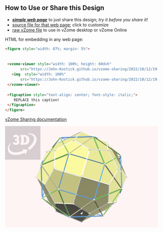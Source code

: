 
## How to Use or Share this Design

 - [***simple web page***](<https://John-Kostick.github.io/vzome-sharing/2022/10/12/19-01-52-Pentagonal-Icositetrahedron-R/>) to just share this design; *try it before you share it!*
 - [source file for that web page](<https://github.com/John-Kostick/vzome-sharing/edit/main/2022/10/12/19-01-52-Pentagonal-Icositetrahedron-R/index.md>); click to customize
 - [raw vZome file](<https://raw.githubusercontent.com/John-Kostick/vzome-sharing/main/2022/10/12/19-01-52-Pentagonal-Icositetrahedron-R/Pentagonal-Icositetrahedron-R.vZome>) to use in vZome desktop or vZome Online
 
 HTML for embedding in any web page:
 ```html
<figure style="width: 87%; margin: 5%">
  
  
  <vzome-viewer style="width: 100%; height: 60dvh" 
        src="https://John-Kostick.github.io/vzome-sharing/2022/10/12/19-01-52-Pentagonal-Icositetrahedron-R/Pentagonal-Icositetrahedron-R.vZome" >
    <img  style="width: 100%"
        src="https://John-Kostick.github.io/vzome-sharing/2022/10/12/19-01-52-Pentagonal-Icositetrahedron-R/Pentagonal-Icositetrahedron-R.png" >
  </vzome-viewer>

  <figcaption style="text-align: center; font-style: italic;">
     REPLACE this caption!
  </figcaption>
</figure>

 ```

[vZome Sharing documentation](https://vzome.github.io/vzome/sharing.html#how-it-works)

![Image](<Pentagonal-Icositetrahedron-R.png>)

